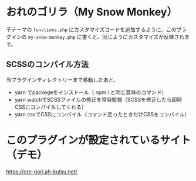 # おれのゴリラ（My Snow Monkey）

子テーマの `functions.php` にカスタマイズコードを追加するように、このプラグインの `my-snow-monkey.php` に書くと、同じようにカスタマイズが反映されます。

## SCSSのコンパイル方法
当プラグインディレクトリーまで移動したあと、
- yarn でpackegeをインストール（ npm i と同じ意味のコマンド）
- yarn watchでSCSSファイルの修正を常時監視（SCSSを修正したら即時CSSにコンパイルしてくれる）
- yarn cssでCSSにコンパイル（コマンド走ったときだけCSSをコンパイル）

# このプラグインが設定されているサイト（デモ）
https://ore-gori.ah-kutsu.net/
